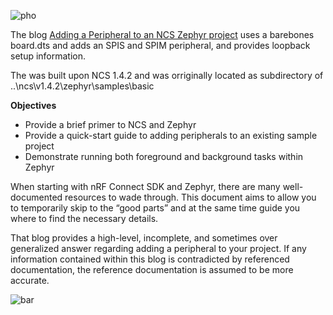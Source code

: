 ![pho](https://user-images.githubusercontent.com/22987307/108808351-4b41a880-755b-11eb-8d21-c9f10e2e88b0.jpg)

The blog [Adding a Peripheral to an NCS Zephyr project](https://devzone.nordicsemi.com/nordic/nordic-blog/b/blog/posts/adding-a-peripheral-to-an-ncs-zephyr-project/) uses a barebones board.dts and adds an SPIS and SPIM peripheral, and provides loopback setup information.

The was built upon NCS 1.4.2 and was orriginally located as subdirectory of ..\ncs\v1.4.2\zephyr\samples\basic

**Objectives**
 - Provide a brief primer to NCS and Zephyr
 - Provide a quick-start guide to adding peripherals to an existing sample project
 - Demonstrate running both foreground and background tasks within Zephyr
 
When starting with nRF Connect SDK and Zephyr, there are many well-documented resources to wade through. This document aims to allow you to temporarily skip to the “good parts” and at the same time guide you where to find the necessary details.

That blog provides a high-level, incomplete, and sometimes over generalized answer regarding adding a peripheral to your project. If any information contained within this blog is contradicted by referenced documentation, the reference documentation is assumed to be more accurate.

![bar](https://user-images.githubusercontent.com/22987307/108808286-25b49f00-755b-11eb-8826-6384c732ebce.jpg)
